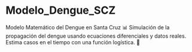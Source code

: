 # Modelo_Dengue_SCZ
Modelo Matemático del Dengue en Santa Cruz 📊 Simulación de la propagación del dengue usando ecuaciones diferenciales y datos reales. Estima casos en el tiempo con una función logística. 🚀
